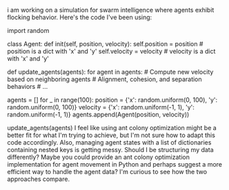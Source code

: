 i am working on a simulation for swarm intelligence where agents exhibit flocking behavior. Here's the code I've been using:

import random

class Agent: def init(self, position, velocity): self.position = position # position is a dict with 'x' and 'y' self.velocity = velocity # velocity is a dict with 'x' and 'y'

def update_agents(agents): for agent in agents: # Compute new velocity based on neighboring agents # Alignment, cohesion, and separation behaviors # ...

agents = [] for _ in range(100): position = {'x': random.uniform(0, 100), 'y': random.uniform(0, 100)} velocity = {'x': random.uniform(-1, 1), 'y': random.uniform(-1, 1)} agents.append(Agent(position, velocity))

update_agents(agents) I feel like using ant colony optimization might be a better fit for what I'm trying to achieve, but I'm not sure how to adapt this code accordingly. Also, managing agent states with a list of dictionaries containing nested keys is getting messy. Should I be structuring my data differently? Maybe you could provide an ant colony optimization implementation for agent movement in Python and perhaps suggest a more efficient way to handle the agent data? I'm curious to see how the two approaches compare.